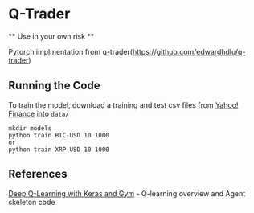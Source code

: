 # Q-Trader

** Use in your own risk **

Pytorch implmentation from q-trader(https://github.com/edwardhdlu/q-trader)


## Running the Code

To train the model, download a training and test csv files from [Yahoo! Finance](https://ca.finance.yahoo.com/quote/%5EGSPC/history?p=%5EGSPC) into `data/`
```
mkdir models
python train BTC-USD 10 1000
or
python train XRP-USD 10 1000
```


## References

[Deep Q-Learning with Keras and Gym](https://keon.io/deep-q-learning/) - Q-learning overview and Agent skeleton code
